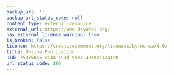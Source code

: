 ```yaml
---
backup_url: ''
backup_url_status_code: null
content_type: external-resource
external_url: https://www.dayofai.org/
has_external_license_warning: true
is_broken: false
license: https://creativecommons.org/licenses/by-nc-sa/4.0/
title: Online Publication
uid: 75975855-c144-493d-95e4-4918214cafe0
url_status_code: 200
---
```

